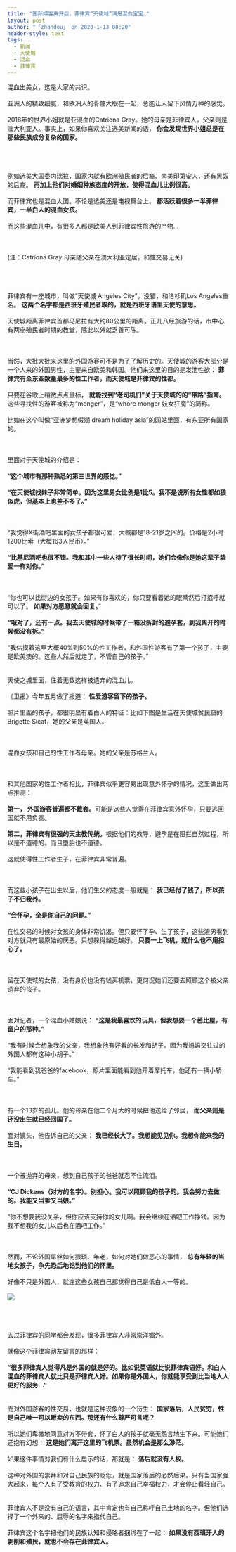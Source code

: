 ```yaml
---
title: "国际嫖客离开后，菲律宾“天使城”满是混血宝宝…"
layout: post
author: "「zhandou」 on 2020-1-13 08:20"
header-style: text
tags:
  - 新闻
  - 天使城
  - 混血
  - 菲律宾
---
```


<head></head>
<body>
 <div align="left">
   混血出美女，这是大家的共识。 
 </div>
 <br> 
 <div align="left">
   亚洲人的精致细腻，和欧洲人的骨骼大眼在一起，总能让人留下风情万种的感觉。 
 </div>
 <br> 
 <div align="left">
   2018年的世界小姐就是亚混血的Catriona Gray。她的母亲是菲律宾人，父亲则是澳大利亚人。事实上，如果你喜欢关注选美新闻的话， 
  <strong>你会发现世界小姐总是在那些民族成分复杂的国家。</strong> 
 </div>
 <br> 
 <br> 
 <br> 
 <br> 
 <div align="left">
   例如选美大国委内瑞拉，国家内就有欧洲殖民者的后裔、南美印第安人，还有黑奴的后裔。 
  <strong>再加上他们对婚姻种族态度的开放，使得混血儿比例很高。</strong> 
 </div>
 <br> 
 <div align="left">
   而菲律宾也是混血大国。不论是选美还是电视舞台上， 
  <strong>都活跃着很多一半菲律宾，一半白人的混血女孩。</strong> 
 </div>
 <br> 
 <div align="left">
   而这些混血儿中，有很多人都是欧美人到菲律宾性旅游的产物… 
 </div>
 <br> 
 <br> 
 <br> 
 <div align="left">
   (注：Catriona Gray 母亲随父亲在澳大利亚定居，和性交易无关) 
 </div>
 <br> 
 <br> 
 <br> 
 <br> 
 <div align="left">
   菲律宾有一座城市，叫做“天使城 Angeles City”。没错，和洛杉矶Los Angeles重名。 
  <strong>这两个名字都是西班牙殖民者取的，就是西班牙语里天使的意思。</strong> 
 </div>
 <br> 
 <div align="left">
   天使城距离菲律宾首都马尼拉有大约80公里的距离。正儿八经旅游的话，市中心有两座殖民者时期的教堂，除此以外就乏善可陈。 
 </div>
 <br> 
 <br> 
 <br> 
 <div align="left">
   当然，大批大批来这里的外国游客可不是为了了解历史的。天使城的游客大部分是一个人来的外国男性，主要来自欧美和韩国。他们来这里的目的是发泄性欲： 
  <strong>菲律宾有全东亚数量最多的性工作者，而天使城是菲律宾的性都。</strong> 
 </div>
 <br> 
 <div align="left">
   只要在谷歌上稍微点点鼠标， 
  <strong>就能找到“老司机们”关于天使城的的“带路”指南。</strong>这些寻找性的游客被称为“monger”，是“whore monger 妓女狂魔”的简称。 
 </div>
 <br> 
 <div align="left">
   比如在这个叫做“亚洲梦想假期 dream holiday asia”的网站里面，有东亚所有国家的。 
 </div>
 <br> 
 <br> 
 <br> 
 <div align="left">
   里面对于天使城的介绍是： 
 </div>
 <br> 
 <div align="left"> 
  <strong>“这个城市有那种熟悉的第三世界的感觉。”</strong> 
 </div>
 <br> 
 <div align="left"> 
  <strong>“在天使城找妹子非常简单。因为这里男女比例是1比5。我不是说所有女性都如狼似虎，但基本上也差不多了。”</strong> 
 </div>
 <br> 
 <br> 
 <br> 
 <div align="left">
   “我觉得X街酒吧里面的女孩子都很可爱，大概都是18-21岁之间的。价格是2小时1200比索（大概163人民币）。” 
 </div>
 <br> 
 <div align="left"> 
  <strong>“比基尼酒吧也很不错。我和其中一些人待了很长时间，她们会像你是她这辈子挚爱一样对你。”</strong> 
 </div>
 <br> 
 <br> 
 <br> 
 <div align="left">
   “你也可以找街边的女孩子。如果有你喜欢的，你只要看着她的眼睛然后打招呼就可以了。 
  <strong>如果对方愿意就会回复。</strong>” 
  <br> 
 </div>
 <br> 
 <div align="left"> 
  <strong>“哦对了，还有一点。我去天使城的时候带了一箱没拆封的避孕套，到我离开的时候都没有拆。”</strong> 
 </div>
 <br> 
 <div align="left">
   “我估摸着这里大概40%到50%的性工作者，和外国性游客有了第一个孩子，主要是欧美澳的。这些人然后就走了，不管自己的孩子。” 
 </div>
 <br> 
 <br> 
 <div align="left">
   天使之城里面，住着无数这样被遗弃的混血儿。 
  <br> 
 </div>
 <br> 
 <div align="left">
   《卫报》今年五月做了报道： 
  <strong>性爱游客留下的孩子。</strong> 
 </div>
 <br> 
 <div align="left">
   照片里面的孩子，都很明显有着白人的特征：比如下图是生活在天使城贫民窟的Brigette Sicat，她的父亲是英国人。 
 </div>
 <br> 
 <br> 
 <br> 
 <div align="left">
   混血女孩和自己的性工作者母亲。她的父亲是苏格兰人。 
 </div>
 <br> 
 <br> 
 <br> 
 <div align="left">
   和其他国家的性工作者相比，菲律宾似乎更容易出现意外怀孕的情况，这里做出两点推测： 
 </div>
 <br> 
 <div align="left"> 
  <strong>第一， 外国游客普遍都不戴套。</strong>可能是这些人觉得在菲律宾意外怀孕，只要逃回国就不用负责。 
 </div>
 <br> 
 <div align="left"> 
  <strong>第二，菲律宾有很强的天主教传统。</strong>根据他们的教导，避孕是在阻拦自然过程，所以是不道德的。而且堕胎也不道德。 
 </div>
 <br> 
 <div align="left">
   这就使得性工作者生子，在菲律宾非常普遍。 
 </div>
 <br> 
 <br> 
 <br> 
 <div align="left">
   而这些小孩子在出生以后，他们生父的态度一般就是： 
  <strong>我已经付了钱了，所以孩子不归我养。</strong> 
 </div>
 <br> 
 <div align="left"> 
  <strong>“会怀孕，全是你自己的问题。”</strong> 
 </div>
 <br> 
 <div align="left">
   在性交易的时候对女孩的身体非常饥渴。但只要怀了孕、生了孩子，这些渣男看到对方就只有最原始的厌恶。只想躲得越远越好。 
  <strong>只要一上飞机，就什么也不用担心了。</strong> 
 </div>
 <br> 
 <br> 
 <br> 
 <div align="left">
   留在天使城的女孩，没有身份也没有钱买机票，更何况她们还要去照顾这个被父亲遗弃的孩子。 
 </div>
 <br> 
 <br> 
 <br> 
 <div align="left">
   面对记者，一个混血小姑娘说： 
  <strong>“这是我最喜欢的玩具，但我想要一个芭比屋，有窗户的那种。”</strong> 
 </div>
 <br> 
 <div align="left">
   “我有时候会想象我的父亲，我想象他有好看的长发和胡子。因为我妈妈交往过的外国人都有这种小胡子。” 
 </div>
 <br> 
 <div align="left">
   “我能看到我爸爸的facebook，照片里面能看到他开着摩托车，他还有一辆小轿车。” 
 </div>
 <br> 
 <br> 
 <br> 
 <div align="left">
   有一个13岁的孤儿。他的母亲在他二个月大的时候把他送给了邻居， 
  <strong>而父亲则是还没出生就已经回国了。</strong> 
 </div>
 <br> 
 <div align="left">
   面对镜头，他告诉自己的父亲： 
  <strong>我已经长大了。我想能见见你。我想你能来我的生日。</strong> 
 </div>
 <br> 
 <br> 
 <br> 
 <div align="left">
   一个被抛弃的母亲，想到自己孩子的爸爸就忍不住流泪。 
 </div>
 <br> 
 <div align="left"> 
  <strong>“CJ Dickens（对方的名字）。别担心。我可以照顾我的孩子的。我会努力去做的。我能又当爹又当娘。”</strong> 
 </div>
 <br> 
 <div align="left">
   “你不想要我没关系，但你应该支持你的女儿啊。我会继续在酒吧工作挣钱。因为我不想我的女儿以后也在酒吧工作。” 
 </div>
 <br> 
 <br> 
 <br> 
 <div align="left">
   然而，不论外国屌丝如何猥琐、年老，如何对她们做恶心的事情， 
  <strong>总有年轻的当地女孩子，争先恐后地钻到他们的怀里。</strong> 
 </div>
 <br> 
 <div align="left">
   好像不只是外国人，就连这些女孩自己都觉得自己是低白人一等的。 
 </div>
 <br> 
 <img src="https://mmbiz.qpic.cn/mmbiz_jpg/VnKUHtWf7xys8wBWfkYTluWA4DTZ6KqibI4yctP21CXaiaFV3Nz5MsZjicCeia5zZZABKMuBptCTibIxdJ9spvcY05w/640?wx_fmt=jpeg" onload="thumbImg(this)">
 <br> 
 <br> 
 <br> 
 <br> 
 <br> 
 <div align="left">
   去过菲律宾的同学都会发现，很多菲律宾人非常崇洋媚外。 
 </div>
 <br> 
 <div align="left">
   就像这个菲律宾网友留言的那样： 
 </div>
 <br> 
 <div align="left"> 
  <strong>“很多菲律宾人觉得凡是外国的就是好的。比如说英语就比说菲律宾语好。和白人混血的菲律宾人就比只是菲律宾人好。如果你是外国人，你就能享受到比当地人人更好的服务…”<br> </strong> 
 </div>
 <br> 
 <br> 
 <div align="left">
   而对外国游客的性交易，也就是这种现象的一个衍生： 
  <strong>国家落后，人民贫穷，性是自己唯一可以贩卖的东西。那还有什么尊严可言呢？</strong> 
 </div>
 <br> 
 <div align="left">
   所以她们卑微地同意对方不带套，怀了白人的孩子就毫无怨言地生下来。可能她们还抱有幻想： 
  <strong>这是她们离开这里的飞机票。虽然机会是那么渺茫。</strong> 
 </div>
 <br> 
 <div align="left">
   如果这件事情对我们有什么启示的话，那就是： 
  <strong>落后就没有人权。</strong> 
 </div>
 <br> 
 <div align="left">
   这种对外国的崇拜和对自己民族的贬低，就是国家落后的必然后果。只有当国家强大起来，每个人有了受教育的权力、有了追求自己幸福权力，才会停止看轻自己。 
 </div>
 <br> 
 <br> 
 <div align="left">
   菲律宾人不是没有自己的语言，其中肯定也有自己称呼自己土地的名字。但他们选择了一个外来的、屈辱的名字来指代自己。 
 </div>
 <br> 
 <div align="left">
   菲律宾这个名字把他们的民族认知和侵略者捆绑在了一起： 
  <strong>如果没有西班牙人的剥削和殖民，就也不会存在菲律宾人。</strong> 
 </div>
 <br>
</body>


